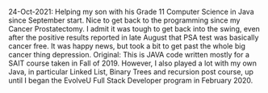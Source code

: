 
24-Oct-2021: Helping my son with his Grade 11 Computer Science in Java since September start. Nice to get back to the programming since my Cancer Prostatectomy. I admit it was tough to get back into the swing, even after the positive results reported in late August that PSA test was basically cancer free. It was happy news, but took a bit to get past the whole big cancer thing depression.
Original: This is JAVA code written mostly for a SAIT course taken in Fall of 2019. However, I also played a lot with my own Java, in particular Linked List, Binary Trees and recursion post course, up until I began the EvolveU Full Stack Developer program in February 2020.